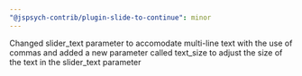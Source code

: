 ```yaml
---
"@jspsych-contrib/plugin-slide-to-continue": minor
---
```


Changed slider_text parameter to accomodate multi-line text with the use of commas and added a new parameter called text_size to adjust the size of the text in the slider_text parameter

